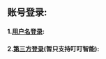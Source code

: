 ## 账号登录:

#### 1.[用户名登录](/../deng-lu-yu-tui-chu/zhang-hao-deng-lu/yong-hu-ming-deng-lu.html):

#### 2.[第三方登录](/../deng-lu-yu-tui-chu/zhang-hao-deng-lu/di-san-fang-deng-lu.html)\(暂只支持叮叮智能\):

#### 



